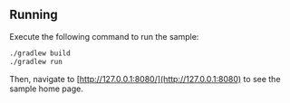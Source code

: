 ## Running

Execute the following command to run the sample:

```bash
./gradlew build
./gradlew run
```

Then, navigate to [http://127.0.0.1:8080/](http://127.0.0.1:8080) to see the sample home page.